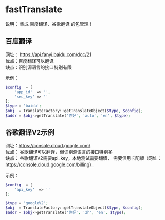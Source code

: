 # fastTranslate

说明： 集成 百度翻译、谷歌翻译 的包管理！

## 百度翻译

网址： https://api.fanyi.baidu.com/doc/21  
优点：百度翻译可以翻译  
缺点：识别源语言的接口特别有限  

示例：

```php
$config  = [
    'app_id'  => '',
    'sec_key' => ''
];
$type = 'baidu';
$obj  = TranslateFactory::getTranslateObject($type, $config);
$addr = $obj->getTranslate('你好', 'auto', 'en', $type); 
```


## 谷歌翻译V2示例

网址：https://console.cloud.google.com/  
优点： 谷歌翻译可以翻译，但识别源语言的接口特别多   
缺点： 谷歌翻译V2需要api_key，本地测试需要翻墙， 需要信用卡配额（网址：https://console.cloud.google.com/billing）

示例：

```php
$config  = [
    'api_key'  => ''
];

$type = 'googleV2';
$obj  = TranslateFactory::getTranslateObject($type, $config);
$addr = $obj->getTranslate('你好', 'zh', 'en', $type);
```